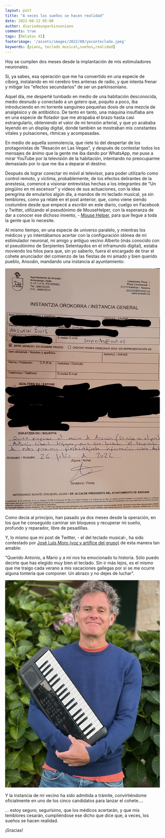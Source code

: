 ```yaml
---
layout: post
title: "A veces los sueños se hacen realidad"
date: 2022-08-22 05:00
author: diariodeunparkinsoniano
comments: true
tags: [Relatos XI]
footerimage: '/assets/images/2022/08/yoconteclado.jpeg'
keywords: [piano, teclado musical,sueños,realidad]
---
```

Hoy se cumplen dos meses desde la implantación de mis estimuladores neuronales. 


Si, ya sabes, esa operación que me ha convertido en una especie de cíborg, instalando en mi cerebro tres antenas de radio, y que intenta frenar y mitigar los "efectos secundarios" de ser un parkinsoniano.


Aquel día, me desperté tumbado en medio de una habitación desconocida, medio desnudo y conectado a un gotero que, poquito a poco, iba introduciendo en mi torrente sanguíneo pequeñas dosis de una mezcla de analgésico y de antibiótico. De tanto en tanto, una máquina insuflaba aire en una especie de flotador que me atrapaba el brazo hasta casi estrangularlo, obteniendo el valor de mi tensión arterial, y que yo acababa leyendo en un display digital, donde también se mostraban mis constantes vitales y pulsaciones, rítmicas y acompasadas.


En medio de aquella somnolencia, que ríete tú del despertar de los protagonistas de "Resacón en Las Vegas", y después de contestar todos los mensajes de ánimo que la gente me iba dando por WhatsApp, me puse a mirar YouTube por la televisión de la habitación, intentando no preocuparme demasiado por lo que me iba a deparar el destino.

Después de lograr conectar mi móvil al televisor, para poder utilizarlo como control remoto, y víctima, probablemente, de los efectos delirantes de la anestesia, comencé a visionar entrevistas hechas a los integrantes de "Un pingüino en mi ascensor" y  videos de sus actuaciones, con la idea peregrina de emularlos algún día, a mandos de mi teclado musical, ya sin temblores, como ya relaté en el post anterior, que, como viene siendo costumbre desde que empecé a escribir en este diario, cuelgo en Facebook y Twitter, utilizando el pseudónimo de MouseHelper, con la esperanza de dar a conocer ese dichoso invento, - [Mouse Helper](https://www.mousehelper.cls-system.es), para que llegue a toda la gente que lo necesite.

Al mismo tiempo, en una especie de universo paralelo, y mientras los médicos y yo intentábamos acertar con la configuración idónea de mi estimulador neuronal, mi amigo y antiguo vecino Alberto (más conocido con el pseudónimo de Serpientes Setentaydos en el inframundo digital), estaba moviendo los hilos para que, sin yo saberlo, fuera el encargado de tirar el cohete anunciador del comienzo de las fiestas de mi amado y bien querido pueblo, Ansoáin, mandando una instancia al ayuntamiento:

<img class="img-fluid"  src="/assets/images/2022/08/instancia.jpeg" alt="Instancia Ayuntamiento Ansoáin" />

Como decía al principio, han pasado ya dos meses desde la operación, en los que he conseguido caminar sin bloqueos y recuperar mi sueño, profundo y reparador, libre de pesadillas.

Y, lo mismo que mi post de Twitter, - el del teclado musical-, ha sido contestado por [José Luís Moro (voz y artífice del grupo)](https://twitter.com/unpinguino) de esta manera tan amable:

"Querido Antonio, a Mario y a mí nos ha emocionado tu historia. Sólo puedo decirte que has elegido muy bien el teclado. Sin ir más lejos, es el mismo que me traigo cada verano a mis vacaciones gallegas por si se me ocurre alguna tontería que componer. Un abrazo y no dejes de luchar".

<img class="img-fluid"  src="/assets/images/2022/08/moro.jpg" alt="Un pingüino en mi ascensor" />




Y la instancia de mi vecino ha sido admitida a trámite, convirtiéndome oficialmente en uno de los cinco candidatos para lanzar el cohete....

... estoy seguro, segurísimo, que los médicos acertarán, y que mis temblores cesarán, cumpliéndose ese dicho que dice que, a veces, los sueños se hacen realidad.

¡Gracias!

